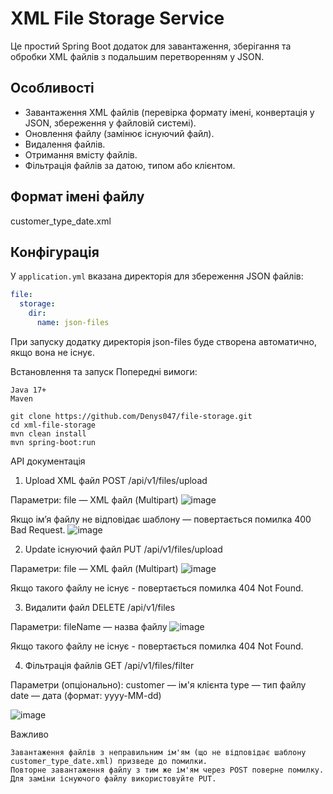 # XML File Storage Service

Це простий Spring Boot додаток для завантаження, зберігання та обробки XML файлів з подальшим перетворенням у JSON.

## Особливості
- Завантаження XML файлів (перевірка формату імені, конвертація у JSON, збереження у файловій системі).
- Оновлення файлу (замінює існуючий файл).
- Видалення файлів.
- Отримання вмісту файлів.
- Фільтрація файлів за датою, типом або клієнтом.

## Формат імені файлу
customer_type_date.xml

## Конфігурація
У `application.yml` вказана директорія для збереження JSON файлів:
```yaml
file:
  storage:
    dir:
      name: json-files
```
При запуску додатку директорія json-files буде створена автоматично, якщо вона не існує.

Встановлення та запуск
Попередні вимоги:

    Java 17+
    Maven

    git clone https://github.com/Denys047/file-storage.git
    cd xml-file-storage
    mvn clean install
    mvn spring-boot:run


API документація

1. Upload XML файл
POST /api/v1/files/upload

Параметри:
    file — XML файл (Multipart)
![image](https://github.com/user-attachments/assets/fed6fbe7-bd39-484d-9e18-ba082e76abef)


Якщо ім’я файлу не відповідає шаблону — повертається помилка 400 Bad Request.
![image](https://github.com/user-attachments/assets/c2370627-924d-4099-a1bc-d6287a167afd)


2. Update існуючий файл
PUT /api/v1/files/upload

Параметри:
    file — XML файл (Multipart)
![image](https://github.com/user-attachments/assets/e4c8c4f6-d9a5-4840-a597-ee08afaeddde)

Якщо такого файлу не існує - повертається помилка 404 Not Found.

3. Видалити файл
DELETE /api/v1/files

Параметри:
    fileName — назва файлу
![image](https://github.com/user-attachments/assets/2ee0666a-1878-488e-a719-0147df0918f4)

Якщо такого файлу не існує - повертається помилка 404 Not Found.

4. Фільтрація файлів
GET /api/v1/files/filter

Параметри (опціонально):
    customer — ім'я клієнта
    type — тип файлу
    date — дата (формат: yyyy-MM-dd)

![image](https://github.com/user-attachments/assets/3c321603-c503-45c6-8be6-2995ba7c47fc)



Важливо

    Завантаження файлів з неправильним ім'ям (що не відповідає шаблону customer_type_date.xml) призведе до помилки.
    Повторне завантаження файлу з тим же ім'ям через POST поверне помилку.
    Для заміни існуючого файлу використовуйте PUT.



